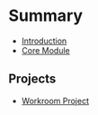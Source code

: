 # Summary

* [Introduction](README.md)
* [Core Module](tutorial/core-module.adoc)

## Projects

* [Workroom Project](projects/workroom.adoc)

